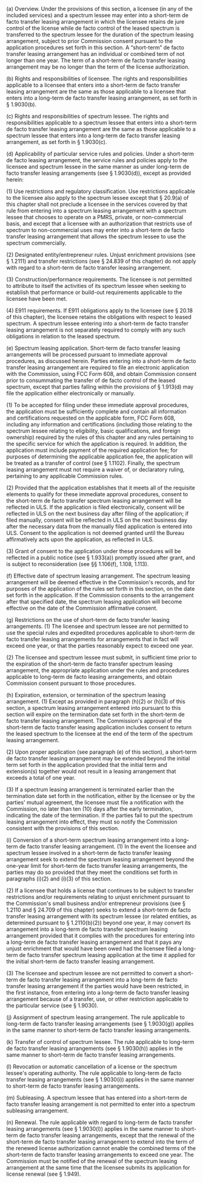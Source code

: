 (a) Overview. Under the provisions of this section, a licensee (in any of the included services) and a spectrum lessee may enter into a short-term de facto transfer leasing arrangement in which the licensee retains de jure control of the license while de facto control of the leased spectrum is transferred to the spectrum lessee for the duration of the spectrum leasing arrangement, subject to prior Commission consent pursuant to the application procedures set forth in this section. A “short-term” de facto transfer leasing arrangement has an individual or combined term of not longer than one year. The term of a short-term de facto transfer leasing arrangement may be no longer than the term of the license authorization.

(b) Rights and responsibilities of licensee. The rights and responsibilities applicable to a licensee that enters into a short-term de facto transfer leasing arrangement are the same as those applicable to a licensee that enters into a long-term de facto transfer leasing arrangement, as set forth in § 1.9030(b).

(c) Rights and responsibilities of spectrum lessee. The rights and responsibilities applicable to a spectrum lessee that enters into a short-term de facto transfer leasing arrangement are the same as those applicable to a spectrum lessee that enters into a long-term de facto transfer leasing arrangement, as set forth in § 1.9030(c).

(d) Applicability of particular service rules and policies. Under a short-term de facto leasing arrangement, the service rules and policies apply to the licensee and spectrum lessee in the same manner as under long-term de facto transfer leasing arrangements (see § 1.9030(d)), except as provided herein:

(1) Use restrictions and regulatory classification. Use restrictions applicable to the licensee also apply to the spectrum lessee except that § 20.9(a) of this chapter shall not preclude a licensee in the services covered by that rule from entering into a spectrum leasing arrangement with a spectrum lessee that chooses to operate on a PMRS, private, or non-commercial basis, and except that a licensee with an authorization that restricts use of spectrum to non-commercial uses may enter into a short-term de facto transfer leasing arrangement that allows the spectrum lessee to use the spectrum commercially.

(2) Designated entity/entrepreneur rules. Unjust enrichment provisions (see § 1.2111) and transfer restrictions (see § 24.839 of this chapter) do not apply with regard to a short-term de facto transfer leasing arrangement.

(3) Construction/performance requirements. The licensee is not permitted to attribute to itself the activities of its spectrum lessee when seeking to establish that performance or build-out requirements applicable to the licensee have been met.

(4) E911 requirements. If E911 obligations apply to the licensee (see § 20.18 of this chapter), the licensee retains the obligations with respect to leased spectrum. A spectrum lessee entering into a short-term de facto transfer leasing arrangement is not separately required to comply with any such obligations in relation to the leased spectrum.

(e) Spectrum leasing application. Short-term de facto transfer leasing arrangements will be processed pursuant to immediate approval procedures, as discussed herein. Parties entering into a short-term de facto transfer leasing arrangement are required to file an electronic application with the Commission, using FCC Form 608, and obtain Commission consent prior to consummating the transfer of de facto control of the leased spectrum, except that parties falling within the provisions of § 1.913(d) may file the application either electronically or manually.

(1) To be accepted for filing under these immediate approval procedures, the application must be sufficiently complete and contain all information and certifications requested on the applicable form, FCC Form 608, including any information and certifications (including those relating to the spectrum lessee relating to eligibility, basic qualifications, and foreign ownership) required by the rules of this chapter and any rules pertaining to the specific service for which the application is required. In addition, the application must include payment of the required application fee; for purposes of determining the applicable application fee, the application will be treated as a transfer of control (see § 1.1102). Finally, the spectrum leasing arrangement must not require a waiver of, or declaratory ruling, pertaining to any applicable Commission rules.
                                    

(2) Provided that the application establishes that it meets all of the requisite elements to qualify for these immediate approval procedures, consent to the short-term de facto transfer spectrum leasing arrangement will be reflected in ULS. If the application is filed electronically, consent will be reflected in ULS on the next business day after filing of the application; if filed manually, consent will be reflected in ULS on the next business day after the necessary data from the manually filed application is entered into ULS. Consent to the application is not deemed granted until the Bureau affirmatively acts upon the application, as reflected in ULS.

(3) Grant of consent to the application under these procedures will be reflected in a public notice (see § 1.933(a)) promptly issued after grant, and is subject to reconsideration (see §§ 1.106(f), 1.108, 1.113).

(f) Effective date of spectrum leasing arrangement. The spectrum leasing arrangement will be deemed effective in the Commission's records, and for purposes of the application of the rules set forth in this section, on the date set forth in the application. If the Commission consents to the arrangement after that specified date, the spectrum leasing application will become effective on the date of the Commission affirmative consent.

(g) Restrictions on the use of short-term de facto transfer leasing arrangements. (1) The licensee and spectrum lessee are not permitted to use the special rules and expedited procedures applicable to short-term de facto transfer leasing arrangements for arrangements that in fact will exceed one year, or that the parties reasonably expect to exceed one year.

(2) The licensee and spectrum lessee must submit, in sufficient time prior to the expiration of the short-term de facto transfer spectrum leasing arrangement, the appropriate application under the rules and procedures applicable to long-term de facto leasing arrangements, and obtain Commission consent pursuant to those procedures.

(h) Expiration, extension, or termination of the spectrum leasing arrangement. (1) Except as provided in paragraph (h)(2) or (h)(3) of this section, a spectrum leasing arrangement entered into pursuant to this section will expire on the termination date set forth in the short-term de facto transfer leasing arrangement. The Commission's approval of the short-term de facto transfer leasing application includes consent to return the leased spectrum to the licensee at the end of the term of the spectrum leasing arrangement.

(2) Upon proper application (see paragraph (e) of this section), a short-term de facto transfer leasing arrangement may be extended beyond the initial term set forth in the application provided that the initial term and extension(s) together would not result in a leasing arrangement that exceeds a total of one year.

(3) If a spectrum leasing arrangement is terminated earlier than the termination date set forth in the notification, either by the licensee or by the parties' mutual agreement, the licensee must file a notification with the Commission, no later than ten (10) days after the early termination, indicating the date of the termination. If the parties fail to put the spectrum leasing arrangement into effect, they must so notify the Commission consistent with the provisions of this section.

(i) Conversion of a short-term spectrum leasing arrangement into a long-term de facto transfer leasing arrangement. (1) In the event the licensee and spectrum lessee involved in a short-term de facto transfer leasing arrangement seek to extend the spectrum leasing arrangement beyond the one-year limit for short-term de facto transfer leasing arrangements, the parties may do so provided that they meet the conditions set forth in paragraphs (i)(2) and (i)(3) of this section.

(2) If a licensee that holds a license that continues to be subject to transfer restrictions and/or requirements relating to unjust enrichment pursuant to the Commission's small business and/or entrepreneur provisions (see § 1.2110 and § 24.709 of this chapter) seeks to extend a short-term de facto transfer leasing arrangement with its spectrum lessee (or related entities, as determined pursuant to § 1.2110(b)(2)) beyond one year, it may convert its arrangement into a long-term de facto transfer spectrum leasing arrangement provided that it complies with the procedures for entering into a long-term de facto transfer leasing arrangement and that it pays any unjust enrichment that would have been owed had the licensee filed a long-term de facto transfer spectrum leasing application at the time it applied for the initial short-term de facto transfer leasing arrangement.

(3) The licensee and spectrum lessee are not permitted to convert a short-term de facto transfer leasing arrangement into a long-term de facto transfer leasing arrangement if the parties would have been restricted, in the first instance, from entering into a long-term de facto transfer leasing arrangement because of a transfer, use, or other restriction applicable to the particular service (see § 1.9030).

(j) Assignment of spectrum leasing arrangement. The rule applicable to long-term de facto transfer leasing arrangements (see § 1.9030(g)) applies in the same manner to short-term de facto transfer leasing arrangements.

(k) Transfer of control of spectrum lessee. The rule applicable to long-term de facto transfer leasing arrangements (see § 1.9030(h)) applies in the same manner to short-term de facto transfer leasing arrangements.

(l) Revocation or automatic cancellation of a license or the spectrum lessee's operating authority. The rule applicable to long-term de facto transfer leasing arrangements (see § 1.9030(i)) applies in the same manner to short-term de facto transfer leasing arrangements.

(m) Subleasing. A spectrum lessee that has entered into a short-term de facto transfer leasing arrangement is not permitted to enter into a spectrum subleasing arrangement.

(n) Renewal. The rule applicable with regard to long-term de facto transfer leasing arrangements (see § 1.9030(l)) applies in the same manner to short-term de facto transfer leasing arrangements, except that the renewal of the short-term de facto transfer leasing arrangement to extend into the term of the renewed license authorization cannot enable the combined terms of the short-term de facto transfer leasing arrangements to exceed one year. The Commission must be notified of the renewal of the spectrum leasing arrangement at the same time that the licensee submits its application for license renewal (see § 1.949).


